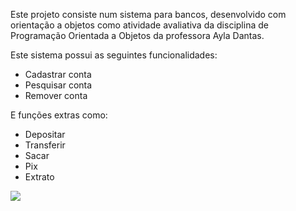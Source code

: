   Este projeto consiste num sistema para bancos, desenvolvido com orientação a objetos
como atividade avaliativa da disciplina de Programação Orientada a Objetos da professora Ayla Dantas.

Este sistema possui as seguintes funcionalidades:
- Cadastrar conta
- Pesquisar conta
- Remover conta

E funções extras como:
- Depositar
- Transferir
- Sacar
- Pix
- Extrato

<img src="/assets/imagens/DiagramaSistemaBancarioUML.jpg">
